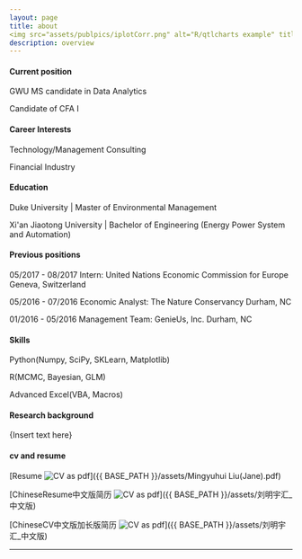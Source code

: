 ```yaml
---
layout: page
title: about
<img src="assets/publpics/iplotCorr.png" alt="R/qtlcharts example" title="R/qtlcharts example"/>
description: overview
---
```


#### <a name="currentposition"></a>Current position
GWU MS candidate in Data Analytics

Candidate of CFA I

#### <a name="Interests"></a>Career Interests
Technology/Management Consulting

Financial Industry

#### <a name="education"></a>Education
Duke University | Master of Environmental Management

Xi'an Jiaotong University | Bachelor of Engineering (Energy Power System and Automation)

#### <a name="previousposition"></a>Previous positions
05/2017 - 08/2017 Intern: United Nations Economic Commission for Europe      Geneva, Switzerland

05/2016 - 07/2016 Economic Analyst: The Nature Conservancy                            Durham, NC

01/2016 - 05/2016 Management Team: GenieUs, Inc.                                      Durham, NC

#### <a name="Skills"></a>Skills
Python(Numpy, SciPy, SKLearn, Matplotlib)

R(MCMC, Bayesian, GLM)

Advanced Excel(VBA, Macros)


#### <a name="researchbackground"></a>Research background
{Insert text here}



#### <a name="cvandresume"></a>cv and resume
[Resume ![CV as pdf](icons16/pdf-icon.png)]({{ BASE_PATH }}/assets/Mingyuhui Liu(Jane).pdf)

[ChineseResume中文版简历 ![CV as pdf](icons16/pdf-icon.png)]({{ BASE_PATH }}/assets/刘明宇汇_中文版)

[ChineseCV中文版加长版简历 ![CV as pdf](icons16/pdf-icon.png)]({{ BASE_PATH }}/assets/刘明宇汇_中文版)

---



